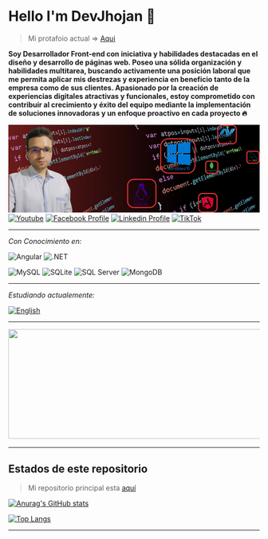 
# Hello I'm DevJhojan :wave:

> Mi protafoio actual => [Aqui](https://devjhojan.github.io/MyProfile/)

**Soy Desarrollador Front-end con iniciativa y habilidades destacadas en el diseño y desarrollo de páginas web. Poseo una sólida organización y habilidades multitarea, buscando activamente una posición laboral que me permita aplicar mis destrezas y experiencia en beneficio tanto de la empresa como de sus clientes. Apasionado por la creación de experiencias digitales atractivas y funcionales, estoy comprometido con contribuir al crecimiento y éxito del equipo mediante la implementación de soluciones innovadoras y un enfoque proactivo en cada proyecto :fire:**


<!-- ![GitHub Followers](https://img.shields.io/github/followers/DevJhojan?style=social)
![GitHub stars](https://img.shields.io/github/stars/DevJhojan?style=social) -->

![Portafolio Actual|10%](./Image/MyProfile.png)
[![Youtube](https://img.shields.io/youtube/channel/subscribers/UCxIGNpsrjzWgY1Eyai1by3A?style=social)](https://www.youtube.com/channel/UCxIGNpsrjzWgY1Eyai1by3A)
[![Facebook Profile](https://img.shields.io/badge/Facebook-8-100089324563350?style=social&logo=facebook)](https://www.facebook.com/profile.php?id=100089324563350)
[![Linkedin Profile](https://img.shields.io/badge/LINKEDIN-40-grey?style=social&logo=linkedin)](https://www.linkedin.com/in/jhojan-d-toro/)
[![TikTok](https://img.shields.io/badge/TikTok-000000?style=social&logo=tiktok)](https://www.tiktok.com/@devtorito)

---

*Con Conocimiento en:*

![Angular](https://img.shields.io/badge/Angular-DD0031?style=for-the-badge&logo=angular&logoColor=white)
![.NET](https://img.shields.io/badge/.NET-512BD4?style=for-the-badge&logo=dot-net&logoColor=white)

![MySQL](https://img.shields.io/badge/MySQL-4479A1?style=for-the-badge&logo=mysql&logoColor=white)
![SQLite](https://img.shields.io/badge/SQLite-003B57?style=for-the-badge&logo=sqlite&logoColor=white)
![SQL Server](https://img.shields.io/badge/SQL%20Server-CC2927?style=for-the-badge&logo=microsoft-sql-server&logoColor=white)
![MongoDB](https://img.shields.io/badge/MongoDB-47A248?style=for-the-badge&logo=mongodb&logoColor=white)

---
*Estudiando actualemente:*

[![English](https://img.shields.io/badge/English-%230A0A0A.svg?style=for-the-badge&logo=english&logoColor=white)](URL_DE_TU_PROYECTO_ENGLISH)
<!-- ![NestJS](https://img.shields.io/badge/NestJS-%23E0234E.svg?style=for-the-badge&logo=nestjs&logoColor=white) -->

---
  <img width="800" height="220" src="https://streak-stats.demolab.com?user=DevJhojan&theme=highcontrast&hide_border=true&border_radius=5&card_width=800">

---
##  Estados de este repositorio
> Mi repositorio principal esta [aquí](https://github.com/DevJhojan)

[![Anurag's GitHub stats](https://github-readme-stats.vercel.app/api?username=DevJhojanXX&theme=vision-friendly-dark)](https://github.com/DevJhojanXX)

<!-- [![Top Langs](https://github-readme-stats.vercel.app/api/top-langs?username=DevJhojanXX&layout=compact&theme=dark)](https://github.com/DevJhojanXX) -->
[![Top Langs](https://github-readme-stats.vercel.app/api/top-langs/?username=DevJhojanXX&langs_count=8&theme=dark)](https://github.com/DevJhojanXX)

---



<!-- # Youtube -->
<!-- YOUTUBE:START -->

<!-- YOUTUBE:END -->
